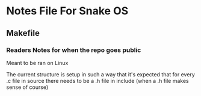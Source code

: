 # Notes File For Snake OS

## Makefile

### Readers Notes for when the repo goes public

Meant to be ran on Linux

The current structure is setup in such a way that it's expected that for every .c file in source there needs to be a .h file in include (when a .h file makes sense of course)
